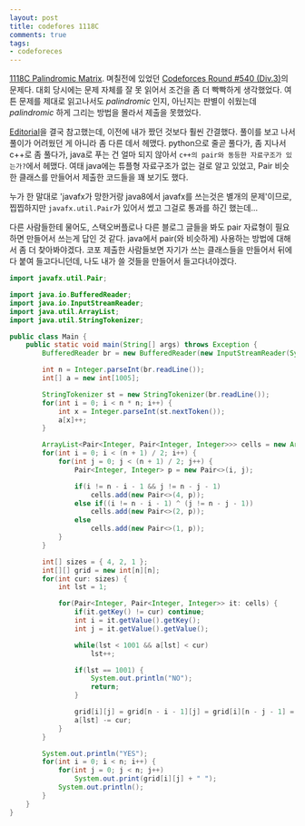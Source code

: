 ```yaml
---
layout: post
title: codefores 1118C
comments: true
tags:
- codeforeces
---
```


[1118C Palindromic Matrix](https://codeforces.com/contest/1118/problem/C). 며칠전에 있었던 [Codeforces Round #540 (Div.3)](https://codeforces.com/contest/1118)의 문제다. 대회 당시에는 문제 자체를 잘 못 읽어서 조건을 좀 더 빡빡하게 생각했었다. 여튼 문제를 제대로 읽고나서도 _palindromic_ 인지, 아닌지는 판별이 쉬웠는데 _palindromic_ 하게 그리는 방법을 몰라서 제출을 못했었다.      

[Editorial](https://codeforces.com/blog/entry/65396)을 결국 참고했는데, 이전에 내가 짰던 것보다 훨씬 간결했다. 풀이를 보고 나서 풀이가 어려웠던 게 아니라 좀 다른 데서 헤맸다. python으로 줄곧 풀다가, 좀 지나서 c++로 좀 풀다가, java로 푸는 건 얼마 되지 않아서 `c++의 pair와 동등한 자료구조가 있는가?`에서 헤맸다. 여태 java에는 튜플형 자료구조가 없는 걸로 알고 있었고, Pair 비슷한 클래스를 만들어서 제출한 코드들을 꽤 보기도 했다.          

누가 한 말대로 'javafx가 망한거랑 java8에서 javafx를 쓰는것은 별개의 문제'이므로, 찝찝하지만 `javafx.util.Pair`가 있어서 썼고 그걸로 통과를 하긴 했는데...      

다른 사람들한테 물어도, 스택오버플로나 다른 블로그 글들을 봐도 pair 자료형이 필요하면 만들어서 쓰는게 답인 것 같다. java에서 pair(와 비슷하게) 사용하는 방법에 대해서 좀 더 찾아봐야겠다. 코포 제출한 사람들보면 자기가 쓰는 클래스들을 만들어서 뒤에 다 붙여 들고다니던데, 나도 내가 쓸 것들을 만들어서 들고다녀야겠다.       

``` java
import javafx.util.Pair;

import java.io.BufferedReader;
import java.io.InputStreamReader;
import java.util.ArrayList;
import java.util.StringTokenizer;

public class Main {
    public static void main(String[] args) throws Exception {
        BufferedReader br = new BufferedReader(new InputStreamReader(System.in));

        int n = Integer.parseInt(br.readLine());
        int[] a = new int[1005];

        StringTokenizer st = new StringTokenizer(br.readLine());
        for(int i = 0; i < n * n; i++) {
            int x = Integer.parseInt(st.nextToken());
            a[x]++;
        }

        ArrayList<Pair<Integer, Pair<Integer, Integer>>> cells = new ArrayList<>();
        for(int i = 0; i < (n + 1) / 2; i++) {
            for(int j = 0; j < (n + 1) / 2; j++) {
                Pair<Integer, Integer> p = new Pair<>(i, j);

                if(i != n - i - 1 && j != n - j - 1)
                    cells.add(new Pair<>(4, p));
                else if((i != n - i - 1) ^ (j != n - j - 1))
                    cells.add(new Pair<>(2, p));
                else
                    cells.add(new Pair<>(1, p));
            }
        }

        int[] sizes = { 4, 2, 1 };
        int[][] grid = new int[n][n];
        for(int cur: sizes) {
            int lst = 1;

            for(Pair<Integer, Pair<Integer, Integer>> it: cells) {
                if(it.getKey() != cur) continue;
                int i = it.getValue().getKey();
                int j = it.getValue().getValue();

                while(lst < 1001 && a[lst] < cur)
                    lst++;

                if(lst == 1001) {
                    System.out.println("NO");
                    return;
                }

                grid[i][j] = grid[n - i - 1][j] = grid[i][n - j - 1] = grid[n - i - 1][n - j - 1] = lst;
                a[lst] -= cur;
            }
        }

        System.out.println("YES");
        for(int i = 0; i < n; i++) {
            for(int j = 0; j < n; j++)
                System.out.print(grid[i][j] + " ");
            System.out.println();
        }
    }
}
```
